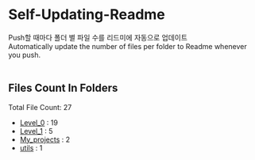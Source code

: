 # Self-Updating-Readme
Push할 때마다 폴더 별 파일 수를 리드미에 자동으로 업데이트<br>
Automatically update the number of files per folder to Readme whenever you push.<br><br>
## Files Count In Folders
Total File Count: 27
- <a href=https://github.com/YH-LEE21/Python_Programmers/tree/main/Level_0>Level_0</a> : 19
- <a href=https://github.com/YH-LEE21/Python_Programmers/tree/main/Level_1>Level_1</a> : 5
- <a href=https://github.com/YH-LEE21/Python_Programmers/tree/main/My_projects>My_projects</a> : 2
- <a href=https://github.com/YH-LEE21/Python_Programmers/tree/main/utils>utils</a> : 1

